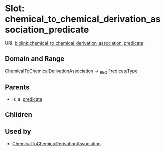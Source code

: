 
# Slot: chemical_to_chemical_derivation_association_predicate




URI: [biolink:chemical_to_chemical_derivation_association_predicate](https://w3id.org/biolink/vocab/chemical_to_chemical_derivation_association_predicate)


## Domain and Range

[ChemicalToChemicalDerivationAssociation](ChemicalToChemicalDerivationAssociation.md) ->  <sub>REQ</sub> [PredicateType](types/PredicateType.md)

## Parents

 *  is_a: [predicate](predicate.md)

## Children


## Used by

 * [ChemicalToChemicalDerivationAssociation](ChemicalToChemicalDerivationAssociation.md)
